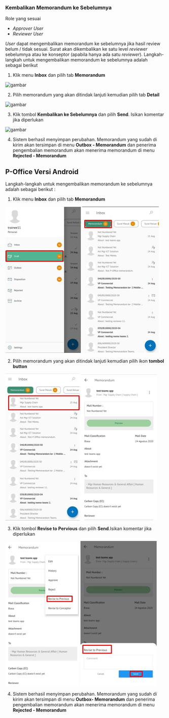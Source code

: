### Kembalikan Memorandum ke Sebelumnya

Role yang sesuai

- *Approver User*
- *Reviewer User*

*User* dapat mengembalikan memorandum ke sebelumnya jika hasil review belum / tidak sesuai. Surat akan dikembalikan ke satu level *reviewer* sebelumnya atau ke konseptor (apabila hanya ada satu *reviewer*). Langkah-langkah untuk mengembalikan memorandum ke sebelumnya adalah sebagai berikut

1. Klik menu **Inbox** dan pilih tab **Memorandum**

![gambar](SC_Memorandum/MM38.png)

2. Pilih memorandum yang akan ditindak lanjuti kemudian pilih tab **Detail**

![gambar](SC_Memorandum/MM39.png)

3. Klik tombol **Kembalikan ke Sebelumnya** dan pilih **Send**. Isikan komentar jika diperlukan

![gambar](SC_Memorandum/MM40.png)

4. Sistem berhasil menyimpan perubahan. Memorandum yang sudah di kirim akan tersimpan di menu **Outbox - Memorandum** dan penerima pengembalian memorandum akan menerima memorandum di menu **Rejected - Memorandum**

















## **P-Office Versi Android**

Langkah-langkah untuk mengembalikan memorandum ke sebelumnya adalah sebagai berikut :

1. Klik menu **Inbox** dan pilih tab **Memorandum**

![gambar](Memorandum/MM_Android/Kembalimemo\A01.jpg) ![gambar](Memorandum/MM_Android/Kembalimemo\A02.jpg)

2. Pilih memorandum yang akan ditindak lanjuti kemudian pilih ikon **tombol button**

![gambar](Memorandum/MM_Android/Kembalimemo\A03.jpg) ![gambar](Memorandum/MM_Android/Kembalimemo\A04.jpg)

3. Klik tombol **Revise to Pervious** dan pilih **Send**.Isikan komentar jika diperlukan

![gambar](Memorandum/MM_Android/Kembalimemo\A05.jpg) ![gambar](Memorandum/MM_Android/Kembalimemo\A06.jpg)

4. Sistem berhasil menyimpan perubahan. Memorandum yang sudah di kirim akan tersimpan di menu **Outbox- Memorandum** dan penerima pengembalian memorandum akan menerima memorandum di menu **Rejected - Memorandum**

